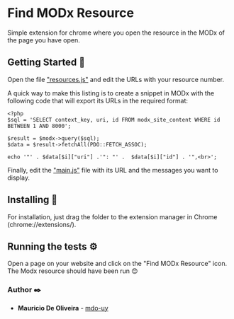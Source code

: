 # Find MODx Resource

Simple extension for chrome where you open the resource in the MODx of the page you have open.

## Getting Started 🚀

Open the file ["resources.js"](resources.js) and edit the URLs with your resource number.


A quick way to make this listing is to create a snippet in MODx with the following code that will export its URLs in the required format:
```
<?php
$sql = 'SELECT context_key, uri, id FROM modx_site_content WHERE id BETWEEN 1 AND 8000';

$result = $modx->query($sql);
$data = $result->fetchAll(PDO::FETCH_ASSOC);

echo '"' . $data[$i]["uri"] .'": "' .  $data[$i]["id"] . '",<br>';
```

Finally, edit the ["main.js"](main.js) file with its URL and the messages you want to display.

## Installing 🔧

For installation, just drag the folder to the extension manager in Chrome (chrome://extensions/). 

## Running the tests ⚙️

Open a page on your website and click on the "Find MODx Resource" icon. The Modx resource should have been run 😊


### Author ✒️

* **Mauricio De Oliveira** -  [mdo-uy](https://github.com/mdo-uy)
